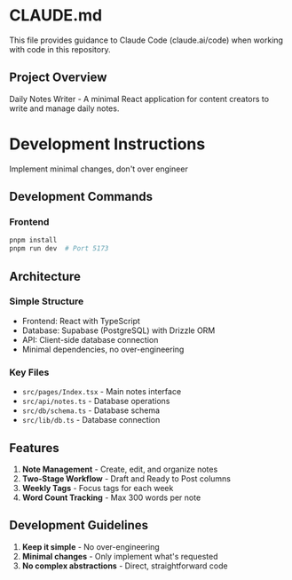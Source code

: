 # CLAUDE.md

This file provides guidance to Claude Code (claude.ai/code) when working with code in this repository.

## Project Overview

Daily Notes Writer - A minimal React application for content creators to write and manage daily notes.

# Development Instructions

Implement minimal changes, don't over engineer

## Development Commands

### Frontend
```bash
pnpm install
pnpm run dev  # Port 5173
```

## Architecture

### Simple Structure
- Frontend: React with TypeScript
- Database: Supabase (PostgreSQL) with Drizzle ORM
- API: Client-side database connection
- Minimal dependencies, no over-engineering

### Key Files
- `src/pages/Index.tsx` - Main notes interface
- `src/api/notes.ts` - Database operations
- `src/db/schema.ts` - Database schema
- `src/lib/db.ts` - Database connection

## Features

1. **Note Management** - Create, edit, and organize notes
2. **Two-Stage Workflow** - Draft and Ready to Post columns
3. **Weekly Tags** - Focus tags for each week
4. **Word Count Tracking** - Max 300 words per note

## Development Guidelines

1. **Keep it simple** - No over-engineering
2. **Minimal changes** - Only implement what's requested
3. **No complex abstractions** - Direct, straightforward code